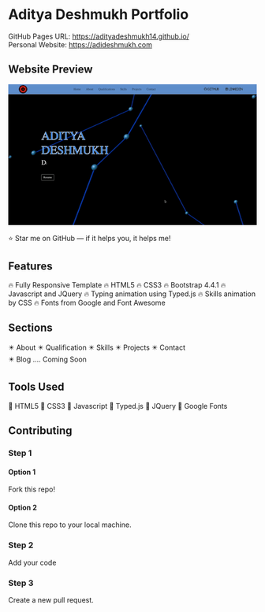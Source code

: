 # Aditya Deshmukh Portfolio
GitHub Pages URL: https://adityadeshmukh14.github.io/ 
<br>
Personal Website: https://adideshmukh.com

## Website Preview
![Portfolio Image](/img/Home-Page.gif)

⭐ Star me on GitHub — if it helps you, it helps me!

## Features
🔥 Fully Responsive Template
🔥 HTML5 
🔥 CSS3
🔥 Bootstrap 4.4.1
🔥 Javascript and JQuery
🔥 Typing animation using Typed.js
🔥 Skills animation by CSS
🔥 Fonts from Google and Font Awesome

## Sections
✴️ About 
✴️ Qualification
✴️ Skills
✴️ Projects
✴️ Contact
<br>
✴️ Blog .... Coming Soon

## Tools Used
🧰 HTML5
🧰 CSS3
🧰 Javascript
🧰 Typed.js
🧰 JQuery
🧰 Google Fonts

## Contributing

### Step 1
#### Option 1

Fork this repo!

#### Option 2
Clone this repo to your local machine.

### Step 2
Add your code

### Step 3
Create a new pull request.

